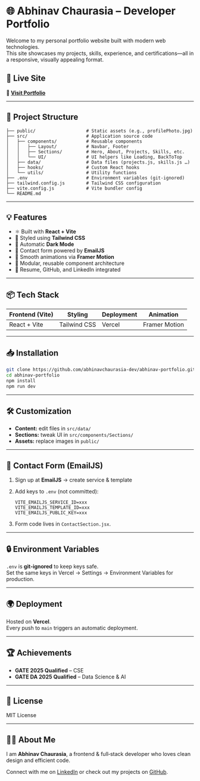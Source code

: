 # 🌐 Abhinav Chaurasia – Developer Portfolio

Welcome to my personal portfolio website built with modern web technologies.  
This site showcases my projects, skills, experience, and certifications—all in a responsive, visually appealing format.

## 🚀 Live Site

**🔗 [Visit Portfolio](https://abhinav-portfolio.vercel.app)**

---

## 📁 Project Structure

```
├── public/                   # Static assets (e.g., profilePhoto.jpg)
├── src/                      # Application source code
│   ├── components/           # Reusable components
│   │   ├── Layout/           # Navbar, Footer
│   │   ├── Sections/         # Hero, About, Projects, Skills, etc.
│   │   └── UI/               # UI helpers like Loading, BackToTop
│   ├── data/                 # Data files (projects.js, skills.js …)
│   ├── hooks/                # Custom React hooks
│   └── utils/                # Utility functions
├── .env                      # Environment variables (git‑ignored)
├── tailwind.config.js        # Tailwind CSS configuration
├── vite.config.js            # Vite bundler config
└── README.md
```

---

## 💡 Features

- ⚛️ Built with **React + Vite**
- 🎨 Styled using **Tailwind CSS**
- 🌙 Automatic **Dark Mode**
- 📨 Contact form powered by **EmailJS**
- 🔄 Smooth animations via **Framer Motion**
- 🧠 Modular, reusable component architecture
- 💼 Resume, GitHub, and LinkedIn integrated

---

## 📦 Tech Stack

| Frontend (Vite) | Styling | Deployment | Animation |
|-----------------|---------|------------|-----------|
| React + Vite    | Tailwind CSS | Vercel | Framer Motion |

---

## 📥 Installation

```bash
git clone https://github.com/abhinavchaurasia-dev/abhinav-portfolio.git
cd abhinav-portfolio
npm install
npm run dev
```

---

## 🛠️ Customization

- **Content:** edit files in `src/data/`
- **Sections:** tweak UI in `src/components/Sections/`
- **Assets:** replace images in `public/`

---

## 📧 Contact Form (EmailJS)

1. Sign up at **EmailJS** → create service & template  
2. Add keys to `.env` (not committed):

   ```env
   VITE_EMAILJS_SERVICE_ID=xxx
   VITE_EMAILJS_TEMPLATE_ID=xxx
   VITE_EMAILJS_PUBLIC_KEY=xxx
   ```

3. Form code lives in `ContactSection.jsx`.

---

## 🔒 Environment Variables

`.env` is **git‑ignored** to keep keys safe.  
Set the same keys in Vercel → Settings → Environment Variables for production.

---

## 🌍 Deployment

Hosted on **Vercel**.  
Every push to `main` triggers an automatic deployment.

---

## 🏆 Achievements

- **GATE 2025 Qualified** – CSE  
- **GATE DA 2025 Qualified** – Data Science & AI

---

## 📝 License

MIT License

---

## 🙋‍♂️ About Me

I am **Abhinav Chaurasia**, a frontend & full‑stack developer who loves clean design and efficient code.

Connect with me on [LinkedIn](https://linkedin.com/in/abhinavchaurasia-dev) or check out my projects on [GitHub](https://github.com/abhinavchaurasia-dev).